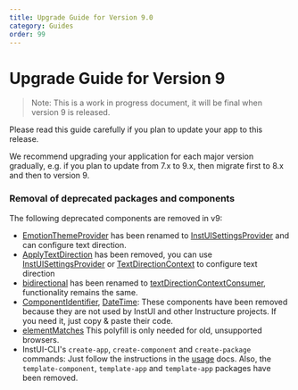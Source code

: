 ```yaml
---
title: Upgrade Guide for Version 9.0
category: Guides
order: 99
---
```


# Upgrade Guide for Version 9

> Note: This is a work in progress document, it will be final when version 9 is released.

Please read this guide carefully if you plan to update your app to this release.

We recommend upgrading your application for each major version gradually, e.g. if you plan to update from 7.x to 9.x, then migrate first to 8.x and then to version 9.

### Removal of deprecated packages and components

The following deprecated components are removed in v9:

- [EmotionThemeProvider](#EmotionThemeProvider) has been renamed to [InstUISettingsProvider](#InstUISettingsProvider) and can configure text direction.
- [ApplyTextDirection](#ApplyTextDirection) has been removed, you can use [InstUISettingsProvider](#InstUISettingsProvider) or [TextDirectionContext](#TextDirectionContext) to configure text direction
- [bidirectional](#bidirectional) has been renamed to [textDirectionContextConsumer](#textDirectionContextConsumer), functionality remains the same.
- [ComponentIdentifier](#ComponentIdentifier), [DateTime](#DateTime): These components have been removed because they are not used by InstUI and other Instructure projects. If you need it, just copy & paste their code.
- [elementMatches](#elementMatches) This polyfill is only needed for old, unsupported browsers.
- InstUI-CLI's `create-app`, `create-component` and `create-package` commands: Just follow the instructions in the [usage](#usage) docs. Also, the `template-component`, `template-app` and `template-app` packages have been removed.
